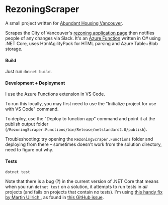 # RezoningScraper

A small project written for [Abundant Housing Vancouver](http://www.abundanthousingvancouver.com).

Scrapes the City of Vancouver's [rezoning application page](http://rezoning.vancouver.ca/applications/) then notifies people of any changes via Slack. It's an [Azure Function](https://duckduckgo.com/?q=azure+function&t=ffab&ia=web) written in C# using .NET Core, uses HtmlAgilityPack for HTML parsing and Azure Table+Blob storage.

#### Build
Just run `dotnet build`.

#### Development + Deployment

I use the Azure Functions extension in VS Code. 

To run this locally, you may first need to use the "Initialize project for use with VS Code" command.

To deploy, use the "Deploy to function app" command and point it at the publish output folder (`/RezoningScraper.Functions/bin/Release/netstandard2.0/publish`).

Troubleshooting: try opening the `RezoningScraper.Functions` folder and deploying from there – sometimes doesn't work from the solution directory, need to figure out why.

#### Tests
`dotnet test`

Note that there is a bug (?) in the current version of .NET Core that means when you run `dotnet test` on a solution, it attempts to run tests in _all_ projects (and fails on projects that contain no tests). I'm using [this handy fix by Martin Ullrich ](https://dasmulli.blog/2018/01/20/make-dotnet-test-work-on-solution-files/), as found in [this GitHub issue](https://github.com/Microsoft/vstest/issues/1129).